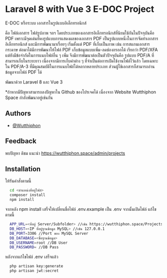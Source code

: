 # Laravel 8 with Vue 3 E-DOC Project

E-DOC หรือระบบ เอกสารในรูปแบบอิเล็กทรอนิกส์

คือ ไฟล์เอกสาร ไฟล์รูปภาพ ฯลฯ โดยประเภทของเอกสารอิเล็กทรอนิกส์ที่นิยมใช้กันในปัจจุบันคือ PDF เพราะมีจุดเด่นที่คงรูปแบบการแสดงผลของเอกสาร PDF เป็นรูปแบบหนึ่งในการจัดทำเอกสารอิเล็กทรอนิกส์ และมีการพัฒนามาเรื่อยๆ เริ่มตั้งแต่ PDF ที่เก็บเป็นภาพ เช่น การสแกนเอกสารกระดาษ ต่อมาได้มีการพัฒนาให้ไฟล์ PDF เก็บข้อมูลแบบเพิ่ม-ลดช่องกรอกได้ เรียกว่า PDF/XFA แต่ยังมีข้อจำกัดในการแนบไฟล์อื่น ๆ เพิ่ม จึงมีการพัฒนาต่อเป็นตัวปัจจุบันคือ รูปแบบ PDF/A ที่สามารถเก็บในระยะยาว เนื่องจากมีการเก็บค่าต่าง ๆ ที่จำเป็นต่อการเปิดใช้งานไฟล์ไว้แล้ว โดยเฉพาะใน PDF/A-3 ที่มีคุณสมบัติในการแนบไฟล์ได้หลากหลายประเภท ส่วนผู้ใช้เอกสารก็สามารถอ่านข้อมูลจากไฟล์ PDF ได้



พัฒนาด้วย Laravel 8 และ Vue 3



*ถ้าหากมีปัญหาสามารถลงปัญหาใน Github ของโปรเจคได้ เนื่องจาก Website Wutthiphon Space กำลังพัฒนาอยู่เช่นกัน


## Authors

- [@Wutthiphon](https://www.github.com/Wutthiphon)


## Feedback

พบปัญหา ติชม แนะนำ https://wutthiphon.space/admin/projects


## Installation

ให้รันคำสั่งตามนี้

```bash
  cd <ตำแหน่งที่อยู่ไฟล์>
  composer install
  npm install
```
จากหลัง npm install เสร็จให้เปลี่ยนชื่อไฟล์ .env.example เป็น .env จากนั้นเปิดไฟล์ แก้ไขตามนี้
```bash
  APP_URL=<ที่อยู่ Server/Subfolder> //เช่น https://wutthiphon.space/Projects/demo/e-doc
  DB_HOST=<IP ที่อยู่ฐานข้อมูล MySQL> //เช่น 127.0.0.1
  DB_PORT=3306 //Port ของ MySQL Server
  DB_DATABASE=<ชื่อฐานข้อมูล>
  DB_USERNAME=root //DB User
  DB_PASSWORD= //DB Pass
```
หลังจากแก้ไขไฟล์ .env เสร็จแล้ว
```bash
  php artisan key:generate
  php artisan jwt:secret
```
